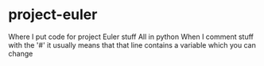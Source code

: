 # project-euler
Where I put code for project Euler stuff 
All in python
When I comment stuff with the '#' it usually means that that line contains a variable which you can change
